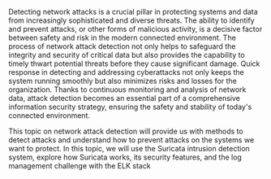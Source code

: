 Detecting network attacks is a crucial pillar in protecting systems and data from increasingly sophisticated and diverse threats. The ability to identify and prevent attacks, or other forms of malicious activity, is a decisive factor between safety and risk in the modern connected environment. The process of network attack detection not only helps to safeguard the integrity and security of critical data but also provides the capability to timely thwart potential threats before they cause significant damage. Quick response in detecting and addressing cyberattacks not only keeps the system running smoothly but also minimizes risks and losses for the organization. Thanks to continuous monitoring and analysis of network data, attack detection becomes an essential part of a comprehensive information security strategy, ensuring the safety and stability of today's connected environment.

This topic on network attack detection will provide us with methods to detect attacks and understand how to prevent attacks on the systems we want to protect. In this topic, we will use the Suricata intrusion detection system, explore how Suricata works, its security features, and the log management challenge with the ELK stack
